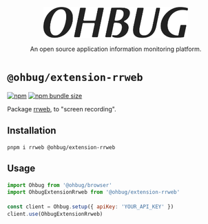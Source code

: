 <div align="center">
  <a href="https://ohbug.net" target="_blank">
    <img src="https://raw.githubusercontent.com/ohbug-org/blog/master/images/ohbug_logo.svg" alt="Ohbug" height="72">
  </a>
  
  <p>An open source application information monitoring platform.</p>
</div>

# `@ohbug/extension-rrweb`

[![npm](https://img.shields.io/npm/v/@ohbug/extension-rrweb.svg?style=flat-square)](https://www.npmjs.com/package/@ohbug/extension-rrweb)
[![npm bundle size](https://img.shields.io/bundlephobia/min/@ohbug/extension-rrweb?style=flat-square)](https://bundlephobia.com/result?p=@ohbug/extension-rrweb)

Package [rrweb](https://github.com/rrweb-io/rrweb), to "screen recording".

## Installation

```
pnpm i rrweb @ohbug/extension-rrweb
```

## Usage

```javascript
import Ohbug from '@ohbug/browser'
import OhbugExtensionRrweb from '@ohbug/extension-rrweb'

const client = Ohbug.setup({ apiKey: 'YOUR_API_KEY' })
client.use(OhbugExtensionRrweb)
```
